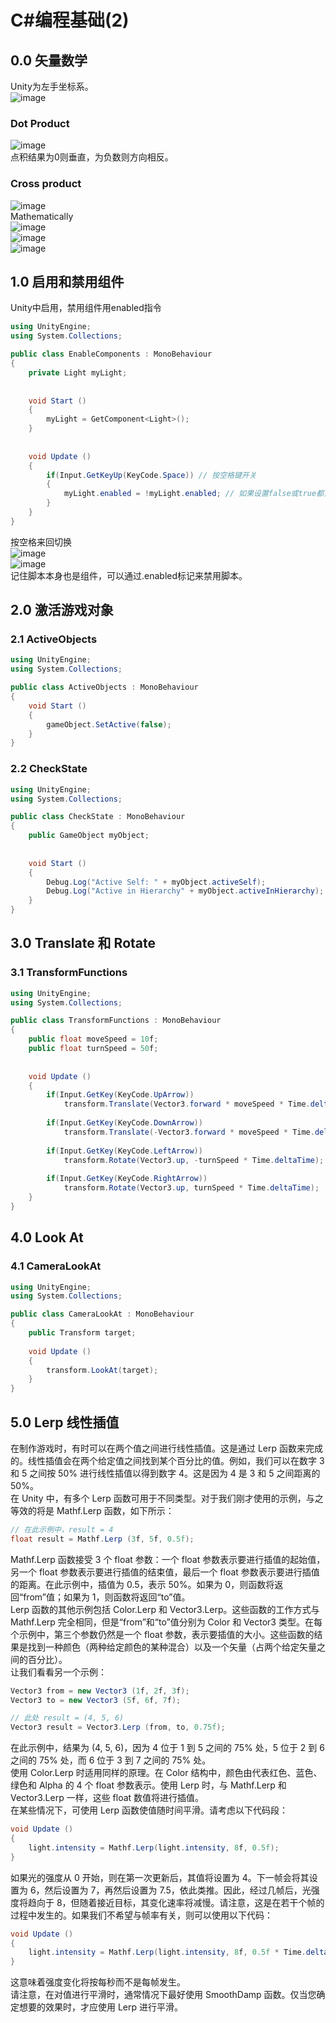 # C#编程基础(2)

## 0.0 矢量数学
Unity为左手坐标系。
<br>![image](https://user-images.githubusercontent.com/74708198/201700916-3778efbf-5e4e-4700-91cf-de48a8ba7634.png)

### Dot Product
![image](https://user-images.githubusercontent.com/74708198/201699099-37eb58fe-9ab7-4b56-8a63-4536e6d9edc3.png)
<br>点积结果为0则垂直，为负数则方向相反。

### Cross product
![image](https://user-images.githubusercontent.com/74708198/201700802-15ed5f43-c9fe-4956-b7fb-c54378861ef2.png)
<br>Mathematically
<br>![image](https://user-images.githubusercontent.com/74708198/201701711-9362de9a-8d60-436b-97fd-3c46051f9dba.png)
<br>![image](https://user-images.githubusercontent.com/74708198/201701840-cfa9ace8-30b6-420f-a6a4-b1c6627362f8.png)
<br>![image](https://user-images.githubusercontent.com/74708198/201701895-50fcbad0-a412-46e8-add9-dee6848fd9d9.png)

## 1.0 启用和禁用组件
Unity中启用，禁用组件用enabled指令
```C#
using UnityEngine;
using System.Collections;

public class EnableComponents : MonoBehaviour
{
    private Light myLight;
    
    
    void Start ()
    {
        myLight = GetComponent<Light>();
    }
    
    
    void Update ()
    {
        if(Input.GetKeyUp(KeyCode.Space)) // 按空格键开关
        {
            myLight.enabled = !myLight.enabled; // 如果设置false或true都只能处发一次
        }
    }
}
```
按空格来回切换
<br>![image](https://user-images.githubusercontent.com/74708198/201703669-4368b559-e925-416b-b999-14a598bec3c4.png)
<br>![image](https://user-images.githubusercontent.com/74708198/201703698-775bf2d9-9770-42e2-ab55-bcc3d6116413.png)
<br>记住脚本本身也是组件，可以通过.enabled标记来禁用脚本。

## 2.0 激活游戏对象

### 2.1 ActiveObjects

```C#
using UnityEngine;
using System.Collections;

public class ActiveObjects : MonoBehaviour
{
    void Start ()
    {
        gameObject.SetActive(false);
    }
}
```

### 2.2 CheckState
```C#
using UnityEngine;
using System.Collections;

public class CheckState : MonoBehaviour
{
    public GameObject myObject;
    
    
    void Start ()
    {
        Debug.Log("Active Self: " + myObject.activeSelf);
        Debug.Log("Active in Hierarchy" + myObject.activeInHierarchy);
    }
}
```

## 3.0 Translate 和 Rotate

### 3.1 TransformFunctions
```C#
using UnityEngine;
using System.Collections;

public class TransformFunctions : MonoBehaviour
{
    public float moveSpeed = 10f;
    public float turnSpeed = 50f;
    
    
    void Update ()
    {
        if(Input.GetKey(KeyCode.UpArrow))
            transform.Translate(Vector3.forward * moveSpeed * Time.deltaTime);
        
        if(Input.GetKey(KeyCode.DownArrow))
            transform.Translate(-Vector3.forward * moveSpeed * Time.deltaTime);
        
        if(Input.GetKey(KeyCode.LeftArrow))
            transform.Rotate(Vector3.up, -turnSpeed * Time.deltaTime);
        
        if(Input.GetKey(KeyCode.RightArrow))
            transform.Rotate(Vector3.up, turnSpeed * Time.deltaTime);
    }
}
```
## 4.0 Look At

### 4.1 CameraLookAt
```C#
using UnityEngine;
using System.Collections;

public class CameraLookAt : MonoBehaviour
{
    public Transform target;
    
    void Update ()
    {
        transform.LookAt(target);
    }
}
```

## 5.0 Lerp 线性插值
在制作游戏时，有时可以在两个值之间进行线性插值。这是通过 Lerp 函数来完成的。线性插值会在两个给定值之间找到某个百分比的值。例如，我们可以在数字 3 和 5 之间按 50% 进行线性插值以得到数字 4。这是因为 4 是 3 和 5 之间距离的 50%。
<br>在 Unity 中，有多个 Lerp 函数可用于不同类型。对于我们刚才使用的示例，与之等效的将是 Mathf.Lerp 函数，如下所示：
```C#
// 在此示例中，result = 4
float result = Mathf.Lerp (3f, 5f, 0.5f);
```
Mathf.Lerp 函数接受 3 个 float 参数：一个 float 参数表示要进行插值的起始值，另一个 float 参数表示要进行插值的结束值，最后一个 float 参数表示要进行插值的距离。在此示例中，插值为 0.5，表示 50%。如果为 0，则函数将返回“from”值；如果为 1，则函数将返回“to”值。
<br>Lerp 函数的其他示例包括 Color.Lerp 和 Vector3.Lerp。这些函数的工作方式与 Mathf.Lerp 完全相同，但是“from”和“to”值分别为 Color 和 Vector3 类型。在每个示例中，第三个参数仍然是一个 float 参数，表示要插值的大小。这些函数的结果是找到一种颜色（两种给定颜色的某种混合）以及一个矢量（占两个给定矢量之间的百分比）。
<br>让我们看看另一个示例：
```C#
Vector3 from = new Vector3 (1f, 2f, 3f);
Vector3 to = new Vector3 (5f, 6f, 7f);

// 此处 result = (4, 5, 6)
Vector3 result = Vector3.Lerp (from, to, 0.75f);
```
在此示例中，结果为 (4, 5, 6)，因为 4 位于 1 到 5 之间的 75% 处，5 位于 2 到 6 之间的 75% 处，而 6 位于 3 到 7 之间的 75% 处。
<br>使用 Color.Lerp 时适用同样的原理。在 Color 结构中，颜色由代表红色、蓝色、绿色和 Alpha 的 4 个 float 参数表示。使用 Lerp 时，与 Mathf.Lerp 和 Vector3.Lerp 一样，这些 float 数值将进行插值。
<br>在某些情况下，可使用 Lerp 函数使值随时间平滑。请考虑以下代码段：
```C#
void Update ()
{
    light.intensity = Mathf.Lerp(light.intensity, 8f, 0.5f);
}
```
如果光的强度从 0 开始，则在第一次更新后，其值将设置为 4。下一帧会将其设置为 6，然后设置为 7，再然后设置为 7.5，依此类推。因此，经过几帧后，光强度将趋向于 8，但随着接近目标，其变化速率将减慢。请注意，这是在若干个帧的过程中发生的。如果我们不希望与帧率有关，则可以使用以下代码：
```C#
void Update ()
{
    light.intensity = Mathf.Lerp(light.intensity, 8f, 0.5f * Time.deltaTime);
}
```
这意味着强度变化将按每秒而不是每帧发生。
<br>请注意，在对值进行平滑时，通常情况下最好使用 SmoothDamp 函数。仅当您确定想要的效果时，才应使用 Lerp 进行平滑。
